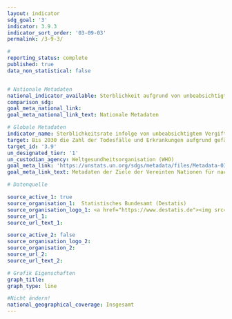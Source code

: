 ```yaml
---
layout: indicator
sdg_goal: '3'
indicator: 3.9.3
indicator_sort_order: '03-09-03'
permalink: /3-9-3/

#
reporting_status: complete
published: true
data_non_statistical: false


# Nationale Metadaten
national_indicator_available: Sterblichkeit aufgrund von unbeabsichtigter Vergiftung
comparison_sdg:
goal_meta_national_link:
goal_meta_national_link_text: Nationale Metadaten

# Globale Metadaten
indicator_name: Sterblichkeitsrate infolge von unbeabsichtigtem Vergiften
target: Bis 2030 die Zahl der Todesfälle und Erkrankungen aufgrund gefährlicher Chemikalien und der Verschmutzung und Verunreinigung von Luft, Wasser und Boden erheblich verringern
target_id: '3.9'
un_designated_tier: '1'
un_custodian_agency: Weltgesundheitsorganisation (WHO)
goal_meta_link: 'https://unstats.un.org/sdgs/metadata/files/Metadata-03-09-03.pdf'
goal_meta_link_text: Metadaten der Ziele der Vereinten Nationen für nachhaltige Entwicklung

# Datenquelle

source_active_1: true
source_organisation_1:  Statistisches Bundesamt (Destatis)
source_organisation_logo_1: <a href="https://www.destatis.de"><img src="https://g205sdgs.github.io/sdg-indicators/public/logos/destatis.png" alt="Logo Destatis" /></a>
source_url_1:
source_url_text_1:

source_active_2: false
source_organisation_logo_2:
source_organisation_2:
source_url_2:
source_url_text_2:

# Grafik Eigenschaften
graph_title:
graph_type: line

#Nicht ändern!
national_geographical_coverage: Insgesamt
---
```

